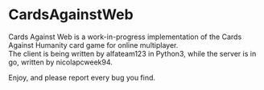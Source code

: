 CardsAgainstWeb
===============

Cards Against Web is a work-in-progress implementation of the Cards Against Humanity card game for online multiplayer.  
The client is being written by alfateam123 in Python3, while the server is in go, written by nicolapcweek94.  
  
Enjoy, and please report every bug you find.
